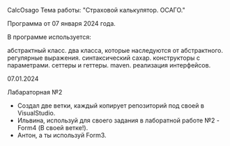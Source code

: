 CalcOsago
Тема работы: "Страховой калькулятор. ОСАГО."

Программа от 07 января 2024 года.

В программе используется:

абстрактный класс.
два класса, которые наследуются от абстрактного.
регулярные выражения.
синтаксический сахар.
конструкторы с параметрами.
сеттеры и геттеры.
maven.
реализация интерфейсов.


07.01.2024

Лабараторная №2
- Создал две ветки, каждый копирует репозиторий под своей в VisualStudio.
- Ильвина, используй для своего задания в лаборатной работе №2 - Form4 (В своей ветке!).
- Антон, а ты используй Form3.
